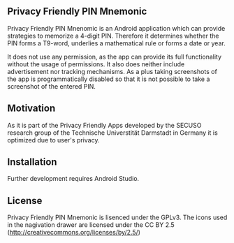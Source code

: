 ## Privacy Friendly PIN Mnemonic

Privacy Friendly PIN Mnenomic is an Android application which can provide strategies to memorize a 4-digit PIN. 
Therefore it determines whether the PIN forms a T9-word, underlies a mathematical rule or forms a date or year.

It does not use any permission, as the app can provide its full functionality without the usage of permissions. It also does neither include advertisement nor tracking mechanisms. As a plus taking screenshots of the app is programmatically disabled so that it is not possible to take a screenshot of the entered PIN. 

## Motivation 

As it is part of the Privacy Friendly Apps developed by the SECUSO research group of the Technische Universtität Darmstadt in Germany it is optimized due to user's privacy.

## Installation

Further development requires Android Studio.

## License

Privacy Friendly PIN Mnemonic is lisenced under the GPLv3. The icons used in the nagivation drawer are licensed under the CC BY 2.5 (http://creativecommons.org/licenses/by/2.5/)

